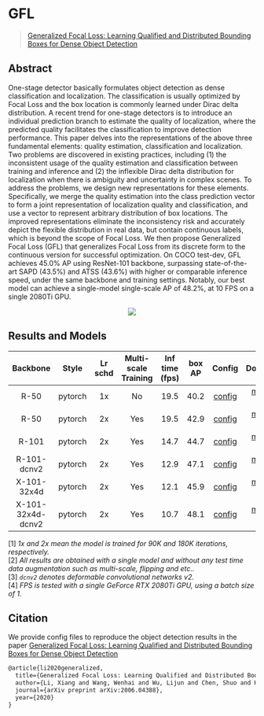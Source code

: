 # GFL

> [Generalized Focal Loss: Learning Qualified and Distributed Bounding Boxes for Dense Object Detection](https://arxiv.org/abs/2006.04388)

<!-- [ALGORITHM] -->

## Abstract

One-stage detector basically formulates object detection as dense classification and localization. The classification is usually optimized by Focal Loss and the box location is commonly learned under Dirac delta distribution. A recent trend for one-stage detectors is to introduce an individual prediction branch to estimate the quality of localization, where the predicted quality facilitates the classification to improve detection performance. This paper delves into the representations of the above three fundamental elements: quality estimation, classification and localization. Two problems are discovered in existing practices, including (1) the inconsistent usage of the quality estimation and classification between training and inference and (2) the inflexible Dirac delta distribution for localization when there is ambiguity and uncertainty in complex scenes. To address the problems, we design new representations for these elements. Specifically, we merge the quality estimation into the class prediction vector to form a joint representation of localization quality and classification, and use a vector to represent arbitrary distribution of box locations. The improved representations eliminate the inconsistency risk and accurately depict the flexible distribution in real data, but contain continuous labels, which is beyond the scope of Focal Loss. We then propose Generalized Focal Loss (GFL) that generalizes Focal Loss from its discrete form to the continuous version for successful optimization. On COCO test-dev, GFL achieves 45.0% AP using ResNet-101 backbone, surpassing state-of-the-art SAPD (43.5%) and ATSS (43.6%) with higher or comparable inference speed, under the same backbone and training settings. Notably, our best model can achieve a single-model single-scale AP of 48.2%, at 10 FPS on a single 2080Ti GPU.

<div align=center>
<img src="https://user-images.githubusercontent.com/40661020/143887865-44dc384d-ba0d-44e8-b3d7-d5fa837838cf.png"/>
</div>

## Results and Models

|     Backbone      |  Style  | Lr schd | Multi-scale Training | Inf time (fps) | box AP |                          Config                          |                                                                                                                                                                                   Download                                                                                                                                                                                   |
| :---------------: | :-----: | :-----: | :------------------: | :------------: | :----: | :------------------------------------------------------: | :--------------------------------------------------------------------------------------------------------------------------------------------------------------------------------------------------------------------------------------------------------------------------------------------------------------------------------------------------------------------------: |
|       R-50        | pytorch |   1x    |          No          |      19.5      |  40.2  |            [config](gfl_r50_fpn_1x_coco.py)            |                                                       [model](https://download.openmmlab.com/mmdetection/v2.0/gfl/gfl_r50_fpn_1x_coco/gfl_r50_fpn_1x_coco_20200629_121244-25944287.pth) \| [log](https://download.openmmlab.com/mmdetection/v2.0/gfl/gfl_r50_fpn_1x_coco/gfl_r50_fpn_1x_coco_20200629_121244.log.json)                                                       |
|       R-50        | pytorch |   2x    |         Yes          |      19.5      |  42.9  |          [config](gfl_r50_fpn_ms-2x_coco.py)           |                                       [model](https://download.openmmlab.com/mmdetection/v2.0/gfl/gfl_r50_fpn_mstrain_2x_coco/gfl_r50_fpn_mstrain_2x_coco_20200629_213802-37bb1edc.pth) \| [log](https://download.openmmlab.com/mmdetection/v2.0/gfl/gfl_r50_fpn_mstrain_2x_coco/gfl_r50_fpn_mstrain_2x_coco_20200629_213802.log.json)                                       |
|       R-101       | pytorch |   2x    |         Yes          |      14.7      |  44.7  |          [config](gfl_r101_fpn_ms-2x_coco.py)          |                                     [model](https://download.openmmlab.com/mmdetection/v2.0/gfl/gfl_r101_fpn_mstrain_2x_coco/gfl_r101_fpn_mstrain_2x_coco_20200629_200126-dd12f847.pth) \| [log](https://download.openmmlab.com/mmdetection/v2.0/gfl/gfl_r101_fpn_mstrain_2x_coco/gfl_r101_fpn_mstrain_2x_coco_20200629_200126.log.json)                                     |
|    R-101-dcnv2    | pytorch |   2x    |         Yes          |      12.9      |  47.1  |    [config](gfl_r101-dconv-c3-c5_fpn_ms-2x_coco.py)    |             [model](https://download.openmmlab.com/mmdetection/v2.0/gfl/gfl_r101_fpn_dconv_c3-c5_mstrain_2x_coco/gfl_r101_fpn_dconv_c3-c5_mstrain_2x_coco_20200630_102002-134b07df.pth) \| [log](https://download.openmmlab.com/mmdetection/v2.0/gfl/gfl_r101_fpn_dconv_c3-c5_mstrain_2x_coco/gfl_r101_fpn_dconv_c3-c5_mstrain_2x_coco_20200630_102002.log.json)             |
|    X-101-32x4d    | pytorch |   2x    |         Yes          |      12.1      |  45.9  |       [config](gfl_x101-32x4d_fpn_ms-2x_coco.py)       |                         [model](https://download.openmmlab.com/mmdetection/v2.0/gfl/gfl_x101_32x4d_fpn_mstrain_2x_coco/gfl_x101_32x4d_fpn_mstrain_2x_coco_20200630_102002-50c1ffdb.pth) \| [log](https://download.openmmlab.com/mmdetection/v2.0/gfl/gfl_x101_32x4d_fpn_mstrain_2x_coco/gfl_x101_32x4d_fpn_mstrain_2x_coco_20200630_102002.log.json)                         |
| X-101-32x4d-dcnv2 | pytorch |   2x    |         Yes          |      10.7      |  48.1  | [config](gfl_x101-32x4d-dconv-c4-c5_fpn_ms-2x_coco.py) | [model](https://download.openmmlab.com/mmdetection/v2.0/gfl/gfl_x101_32x4d_fpn_dconv_c4-c5_mstrain_2x_coco/gfl_x101_32x4d_fpn_dconv_c4-c5_mstrain_2x_coco_20200630_102002-14a2bf25.pth) \| [log](https://download.openmmlab.com/mmdetection/v2.0/gfl/gfl_x101_32x4d_fpn_dconv_c4-c5_mstrain_2x_coco/gfl_x101_32x4d_fpn_dconv_c4-c5_mstrain_2x_coco_20200630_102002.log.json) |

\[1\] *1x and 2x mean the model is trained for 90K and 180K iterations, respectively.* \
\[2\] *All results are obtained with a single model and without any test time data augmentation such as multi-scale, flipping and etc..* \
\[3\] *`dcnv2` denotes deformable convolutional networks v2.* \
\[4\] *FPS is tested with a single GeForce RTX 2080Ti GPU, using a batch size of 1.*

## Citation

We provide config files to reproduce the object detection results in the paper [Generalized Focal Loss: Learning Qualified and Distributed Bounding Boxes for Dense Object Detection](https://arxiv.org/abs/2006.04388)

```latex
@article{li2020generalized,
  title={Generalized Focal Loss: Learning Qualified and Distributed Bounding Boxes for Dense Object Detection},
  author={Li, Xiang and Wang, Wenhai and Wu, Lijun and Chen, Shuo and Hu, Xiaolin and Li, Jun and Tang, Jinhui and Yang, Jian},
  journal={arXiv preprint arXiv:2006.04388},
  year={2020}
}
```

